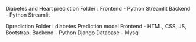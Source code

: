 Diabetes and Heart prediction Folder :
Frontend - Python Streamlit
Backend - Python Streamlit


Dprediction Folder :
diabetes Prediction model 
Frontend - HTML, CSS, JS, Bootstrap. 
Backend - Python Django
Database - Mysql 
